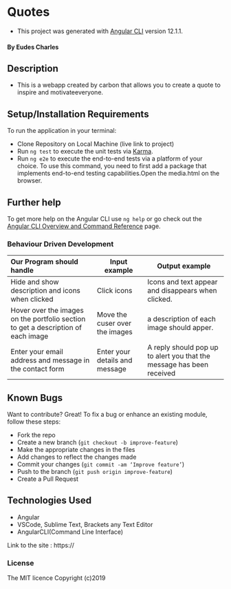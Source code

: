 # Quotes
-  This project was generated with [Angular CLI](https://github.com/angular/angular-cli) version 12.1.1.
#### By **Eudes Charles**
## Description
- This is a webapp created by carbon that allows you to create a quote to inspire and motivateeveryone.
## Setup/Installation Requirements
To run the application in your terminal:
- Clone Repository on Local Machine (live link to project)
- Run `ng test` to execute the unit tests via [Karma](https://karma-runner.github.io).
- Run `ng e2e` to execute the end-to-end tests via a platform of your choice. To use this command, you need to first add a package that implements end-to-end testing capabilities.Open the media.html on the browser.
## Further help

To get more help on the Angular CLI use `ng help` or go check out the [Angular CLI Overview and Command Reference](https://angular.io/cli) page.

### Behaviour Driven Development
| Our Program should handle                       | Input example | Output example                                   |
|:------------------------------------------------|---------------|--------------------------------------------------|
|Hide and show description and icons when clicked | Click icons   |Icons and text appear and disappears when clicked.|
|Hover over the images on the portfolio section to get a description of each image| Move the cuser over the images| a description of each image should apper.|
|Enter your email address and message in the contact form| Enter your details and message|A reply should pop up to alert you that the message has been received|

## Known Bugs
Want to contribute? Great!
To fix a bug or enhance an existing module, follow these steps:
- Fork the repo
- Create a new branch (`git checkout -b improve-feature`)
- Make the appropriate changes in the files
- Add changes to reflect the changes made
- Commit your changes (`git commit -am ‘Improve feature’`)
- Push to the branch (`git push origin improve-feature`)
- Create a Pull Request
## Technologies Used
- Angular
- VSCode, Sublime Text, Brackets any Text Editor
- AngularCLI(Command Line Interface)


Link to the site : https://

### License
The MIT licence Copyright (c)2019